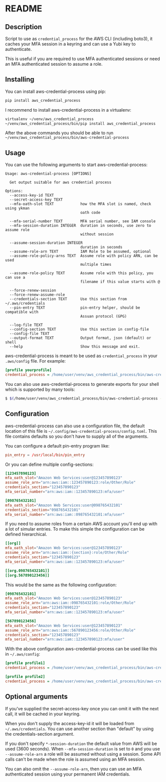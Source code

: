 # README

## Description

Script to use as `credential_process` for the AWS CLI (including boto3), it
caches your MFA session in a keyring and can use a Yubi key to authenticate.

This is useful if you are required to use MFA authenticated sessions or need
an MFA authenticated session to assume a role.

## Installing

You can install aws-credential-process using pip:

```bash
pip install aws_credential_process
```

I recommend to install aws-credential-process in a virtualenv:

```bash
virtualenv ~/venv/aws_credential_process
~/venv/aws_credential_process/bin/pip install aws_credential_process
```

After the above commands you should be able to run `~/venv/aws_credential_process/bin/aws-credential-process`

## Usage

You can use the following arguments to start aws-credential-process:

```
Usage: aws-credential-process [OPTIONS]

  Get output suitable for aws credential process

Options:
  --access-key-id TEXT
  --secret-access-key TEXT
  --mfa-oath-slot TEXT            how the MFA slot is named, check using ykman
                                  oath code

  --mfa-serial-number TEXT        MFA serial number, see IAM console
  --mfa-session-duration INTEGER  duration in seconds, use zero to assume role
                                  without session

  --assume-session-duration INTEGER
                                  duration in seconds
  --assume-role-arn TEXT          IAM Role to be assumed, optional
  --assume-role-policy-arns TEXT  Assume role with policy ARN, can be used
                                  multiple times

  --assume-role-policy TEXT       Assume role with this policy, you can use a
                                  filename if this value starts with @

  --force-renew-session
  --force-renew-assume-role
  --credentials-section TEXT      Use this section from ~/.aws/credentials
  --pin-entry TEXT                pin-entry helper, should be compatible with
                                  Assuan protocol (GPG)

  --log-file TEXT
  --config-section TEXT           Use this section in config-file
  --config-file TEXT
  --output-format TEXT            Output format, json (default) or shell
  --help                          Show this message and exit.
```

aws-credential-process is meant to be used as `credential_process` in your
`.aws/config` file. For example:

```ini
[profile yourprofile]
credential_process = /home/user/venv/aws_credential_process/bin/aws-credential-process --mfa-oath-slot "Amazon Web Services:test@example.com" --mfa-serial-number arn:aws:iam::123456789012:mfa/john.doe --assume-role-arn arn:aws:iam::123456789012:role/YourRole
```

You can also use aws-credential-process to generate exports for your shell which
is supported by many tools:

```bash
$ $(/home/user/venv/aws_credential_process/bin/aws-credential-process --mfa-oath-slot "Amazon Web Services:test@example.com" --mfa-serial-n  umber arn:aws:iam::123456789012:mfa/john.doe --assume-role-arn arn:aws:iam::123456789012:role/YourRole --output shell)
```

## Configuration

aws-credential-process can also use a configuration file, the default location of
this file is `~/.config/aws-credential-process/config.toml`. This file contains
defaults so you don't have to supply all of the arguments.

You can configure a default pin-entry program like:

```toml
pin_entry = /usr/local/bin/pin_entry
```

Or you can define multiple config-sections:

```toml
[123457890123]
mfa_oath_slot="Amazon Web Services:user@123457890123"
assume_role_arn="arn:aws:iam::123457890123:role/Other/Role"
credentials_section="123457890123"
mfa_serial_number="arn:aws:iam::123457890123:mfa/user"

[098765432101]
mfa_oath_slot="Amazon Web Services:user@098765432101"
credentials_section="098765432101"
mfa_serial_number="arn:aws:iam::098765432101:mfa/user"
```

If you need to assume roles from a certain AWS account you'll end up with a lot
of simular entries. To make this simple the configuration can be defined
hierarchical.

```toml
[[org]]
mfa_oath_slot="Amazon Web Services:user@123457890123"
assume_role_arn="arn:aws:iam::{section}:role/Other/Role"
credentials_section="123457890123"
mfa_serial_number="arn:aws:iam::123457890123:mfa/user"

[[org.098765432101]]
[[org.567890123456]]
```

This would be the same as the following configuration:

```toml
[098765432101]
mfa_oath_slot="Amazon Web Services:user@123457890123"
assume_role_arn="arn:aws:iam::098765432101:role/Other/Role"
credentials_section="123457890123"
mfa_serial_number="arn:aws:iam::123457890123:mfa/user"

[567890123456]
mfa_oath_slot="Amazon Web Services:user@123457890123"
assume_role_arn="arn:aws:iam::567890123456:role/Other/Role"
credentials_section="123457890123"
mfa_serial_number="arn:aws:iam::123457890123:mfa/user"
```

With the above configuration aws-credential-process can be used like this in
`~/.aws/config`:

```ini
[profile profile1]
credential_process = /home/user/venv/aws_credential_process/bin/aws-credential-process --config-section=098765432101

[profile profile2]
credential_process = /home/user/venv/aws_credential_process/bin/aws-credential-process --config-section=567890123456
```

## Optional arguments

If you've supplied the secret-access-key once you can omit it with the next call,
it will be cached in your keyring.

When you don't supply the access-key-id it will be loaded from `~/.aws/credentials`.
You can use another section than "default" by using the credentials-section argument.

If you don't specify `*-session-duration` the default value from AWS will be used
(3600 seconds). When `--mfa-session-duration` is set to `0` and you use `--assume-role-arn`
a role will be assumed without using a session. Some API calls can't be made when the role
is assumed using an MFA session.

You can also omit the `--assume-role-arn`, then you can use an MFA authenticated session
using your permanent IAM credentials.
